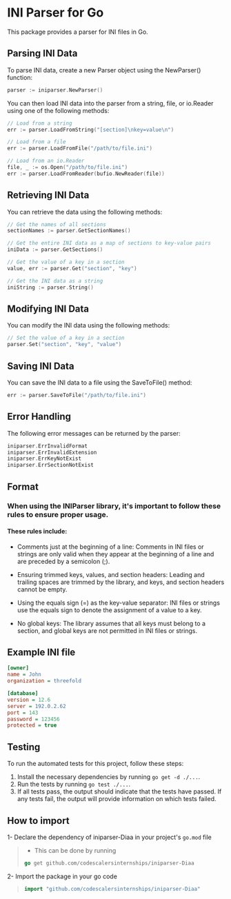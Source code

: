 # INI Parser for Go

This package provides a parser for INI files in Go.

## Parsing INI Data

To parse INI data, create a new Parser object using the NewParser() function:

```go
parser := iniparser.NewParser()
```

You can then load INI data into the parser from a string, file, or io.Reader using one of the following methods:

```go
// Load from a string
err := parser.LoadFromString("[section]\nkey=value\n")

// Load from a file
err := parser.LoadFromFile("/path/to/file.ini")

// Load from an io.Reader
file, _ := os.Open("/path/to/file.ini")
err := parser.LoadFromReader(bufio.NewReader(file))
```

## Retrieving INI Data

You can retrieve the data using the following methods:

```go
// Get the names of all sections
sectionNames := parser.GetSectionNames()

// Get the entire INI data as a map of sections to key-value pairs
iniData := parser.GetSections()

// Get the value of a key in a section
value, err := parser.Get("section", "key")

// Get the INI data as a string
iniString := parser.String()
```

## Modifying INI Data

You can modify the INI data using the following methods:

```go
// Set the value of a key in a section
parser.Set("section", "key", "value")
```

## Saving INI Data

You can save the INI data to a file using the SaveToFile() method:

```go
err := parser.SaveToFile("/path/to/file.ini")
```

## Error Handling

The following error messages can be returned by the parser:

```go
iniparser.ErrInvalidFormat
iniparser.ErrInvalidExtension
iniparser.ErrKeyNotExist
iniparser.ErrSectionNotExist
```

## Format

### When using the INIParser library, it's important to follow these rules to ensure proper usage.

#### These rules include:

- Comments just at the beginning of a line: Comments in INI files or strings are only valid when they appear at the beginning of a line and are preceded by a semicolon (;).

- Ensuring trimmed keys, values, and section headers: Leading and trailing spaces are trimmed by the library, and keys, and section headers cannot be empty.

- Using the equals sign (=) as the key-value separator: INI files or strings use the equals sign to denote the assignment of a value to a key.

- No global keys: The library assumes that all keys must belong to a section, and global keys are not permitted in INI files or strings.

## Example INI file

```ini
[owner]
name = John
organization = threefold

[database]
version = 12.6
server = 192.0.2.62
port = 143
password = 123456
protected = true
```

## Testing

To run the automated tests for this project, follow these steps:

1. Install the necessary dependencies by running `go get -d ./...`.
2. Run the tests by running `go test ./...`.
3. If all tests pass, the output should indicate that the tests have passed. If any tests fail, the output will provide information on which tests failed.

## How to import

1- Declare the dependency of iniparser-Diaa in your project's `go.mod` file

> - This can be done by running
>
> ```go
> go get github.com/codescalersinternships/iniparser-Diaa
> ```

2- Import the package in your go code

> ```go
> import "github.com/codescalersinternships/iniparser-Diaa"
> ```
